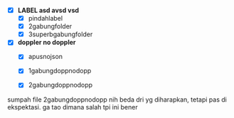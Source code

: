 - [x] **LABEL asd avsd vsd**
  - [x] pindahlabel
  - [x] 2gabungfolder
  - [x] 3superbgabungfolder

- [x] **doppler no doppler**
  - [x] apusnojson
  - [x] 1gabungdoppnodopp
  - [x] 2gabungdoppnodopp


sumpah file 2gabungdoppnodopp nih beda dri yg diharapkan, tetapi pas di ekspektasi. ga tao dimana salah tpi ini bener
